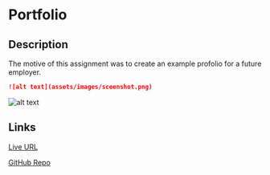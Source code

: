 # Portfolio

## Description


The motive of this assignment was to create an example profolio 
for a future employer.

```md
![alt text](assets/images/sceenshot.png)
```
![alt text](assets/images/sceenshot.png)


## Links

[Live URL](https://github.com/meg-an321/project-02-portfolio)

[GitHub Repo](https://meg-an321.github.io/project-02-portfolio/)